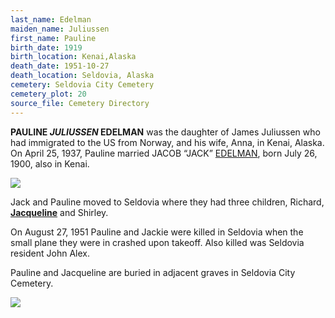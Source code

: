 ```yaml
---
last_name: Edelman
maiden_name: Juliussen
first_name: Pauline
birth_date: 1919
birth_location: Kenai,Alaska
death_date: 1951-10-27
death_location: Seldovia, Alaska
cemetery: Seldovia City Cemetery
cemetery_plot: 20
source_file: Cemetery Directory
---
```

**PAULINE *JULIUSSEN* EDELMAN** was the daughter of James Juliussen who had immigrated to the US from Norway, and his wife, Anna, in Kenai, Alaska.  On April 25, 1937, Pauline married JACOB “JACK” [EDELMAN](../_families/Edelman_Family.md), born July 26, 1900, also in Kenai.  

![](../assets/images/Pauline%20and%20Jacob%20Edleman.jpeg)  

Jack and Pauline moved to Seldovia where they had three children, Richard, [**Jacqueline**](./Edelman_Jacqueline.md) and Shirley.  

On August 27, 1951 Pauline and Jackie were killed in Seldovia when the small plane they were in crashed upon takeoff.  Also killed was Seldovia resident John Alex. 

Pauline and Jacqueline are buried in adjacent graves in Seldovia City Cemetery.

![](../assets/images/Edelman/media/image1.jpeg)

